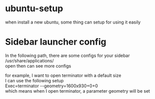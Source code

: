# ubuntu-setup
when install a new ubuntu, some thing can setup for using it easily

Sidebar launcher config
=======================
In the following path, there are some configs for your sidebar <br />
/usr/share/applications/ <br />
open then can see more configs  <br />

for example, I want to open terminator with a default size <br />
I can use the following setup  <br />
Exec=terminator --geometry=1600x930+0+0  <br />
which means when I open terminator, a parameter geometry will be set




